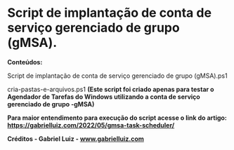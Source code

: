 # Script de implantação de conta de serviço gerenciado de grupo (gMSA).

**Conteúdos:**

Script de implantação de conta de serviço gerenciado de grupo (gMSA).ps1

cria-pastas-e-arquivos.ps1 **(Este script foi criado apenas para testar o Agendador de Tarefas do Windows utilizando a conta de serviço gerenciado de grupo -gMSA)**


**Para maior entendimento para execução do script acesse o link do artigo: https://gabrielluiz.com/2022/05/gmsa-task-scheduler/**

**Créditos - Gabriel Luiz - www.gabrielluiz.com**
